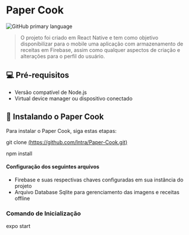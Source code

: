 # Paper Cook

![GitHub primary language](https://img.shields.io/badge/React_Native-20232A?style=for-the-badge&logo=react&logoColor=61DAFB)

> O projeto foi criado em React Native e tem como objetivo disponibilizar para o mobile uma aplicação com armazenamento de receitas em Firebase, assim como qualquer aspectos de criação e alterações para o perfil do usuário.

## 💻 Pré-requisitos

- Versão compatível de Node.js
- Virtual device manager ou dispositivo conectado

## 🚀 Instalando o Paper Cook

Para instalar o Paper Cook, siga estas etapas:

git clone [(https://github.com/lntra/Paper-Cook.git)](https://github.com/lntra/Paper-Cook.git)

npm install

#### Configuração dos seguintes arquivos

- Firebase e suas respectivas chaves configuradas em sua instância do projeto
- Arquivo Database Sqlite para gerenciamento das imagens e receitas offline

### Comando de Inicialização 

expo start
